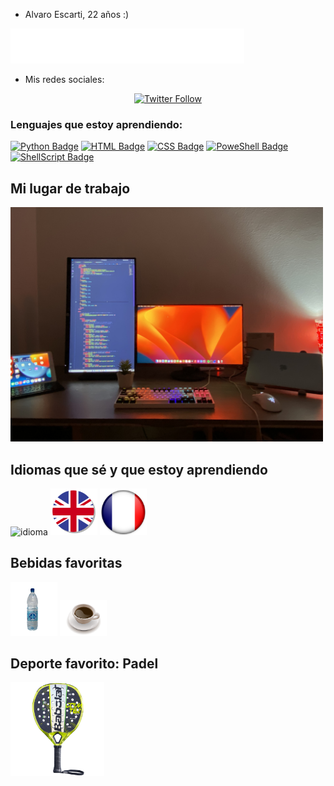 

- Alvaro Escarti, 22 años :)

<img src="result.gif">

- Mis redes sociales: 
<p align="center">
    <a href="https://twitter.com/escartii" target="_blank">
        <img alt="Twitter Follow" src="https://img.shields.io/twitter/follow/escartii?color=blue&logo=twitter&style=for-the-badge">
	<alt="Twitter Badge" />
    </a>

</p>


### Lenguajes que estoy aprendiendo: 


[![Python Badge](https://img.shields.io/badge/python-3670A0?style=for-the-badge&logo=python&logoColor=ffdd54)](https://www.w3schools.com/python)
[![HTML Badge](https://img.shields.io/badge/html5-%23E34F26.svg?style=for-the-badge&logo=html5&logoColor=white)](https://www.w3schools.com/html/)
[![CSS Badge](https://img.shields.io/badge/css3-%231572B6.svg?style=for-the-badge&logo=css3&logoColor=white)](https://www.w3schools.com/css)
[![PoweShell Badge](https://img.shields.io/badge/PowerShell-%235391FE.svg?style=for-the-badge&logo=powershell&logoColor=white)](https://docs.microsoft.com/es-es/powershell/)
[![ShellScript Badge](https://img.shields.io/badge/shell_script-%23121011.svg?style=for-the-badge&logo=gnu-bash&logoColor=white)](https://www.shellscript.sh)

## Mi lugar de trabajo 
<img src="IMG_9945.jpg" alt="imagen-escritorio" width="500"/>


## Idiomas que sé y que estoy aprendiendo

<img src="español.png" alt="idioma" width="75"/> <img src="ingles.png" alt="idioma" width="75"/> <img src="fra.png" alt="idioma" width="75"/>

## Bebidas favoritas

<img src="agua.jpg" alt="imagen-escritorio" width="75"/> <img src="cafe.png" alt="imagen-escritorio" width="75"/>

## Deporte favorito: Padel

<img src="counter_viper.png" alt="imagen-escritorio" width="150"/>
<!--
**escartii/escartii** is a ✨ _special_ ✨ repository because its `README.md` (this file) appears on your GitHub profile.

Here are some ideas to get you started:

- 🔭 I’m currently working on ...
- 🌱 I’m currently learning ...
- 👯 I’m looking to collaborate on ...
- 🤔 I’m looking for help with ...
- 💬 Ask me about ...
- 📫 How to reach me: ...
- 😄 Pronouns: ...
- ⚡ Fun fact: ...
-->
